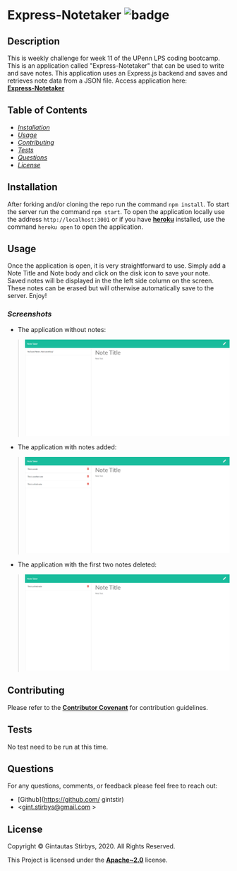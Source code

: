 # Express-Notetaker ![badge](https://img.shields.io/badge/icense-Apache~2.0-brightgreen.svg)      

## **Description**

This is weekly challenge for week 11 of the UPenn LPS coding bootcamp.  This is an application called "Express-Notetaker" that can be used to write and save notes.  This application uses an Express.js backend and saves and retrieves note data from a JSON file.  Access application here: <br>
 **[Express-Notetaker](https://arcane-castle-20797.herokuapp.com/)**



## **Table of Contents**

* *[Installation](#installation)*
* *[Usage](#usage)*
* *[Contributing](#contributing)*
* *[Tests](#tests)*
* *[Questions](#questions)*
* *[License](#license)*


## **Installation**

After forking and/or cloning the repo run the command `npm install`. To start the server run the command `npm start`.  To open the application locally use the address `http://localhost:3001`  or if you have **[heroku](https://dashboard.heroku.com/apps)** installed, use the command `heroku open` to open the application.

## **Usage**

Once the application is open, it is very straightforward to use.  Simply add a Note Title and Note body and click on the disk icon to save your note.  Saved notes will be displayed in the the left side column on the screen.  These notes can be erased but will otherwise automatically save to the server.  Enjoy!

### *Screenshots*

- The application without notes:
> ![screenshot](public/assets/images/noNotes.png)
- The application with notes added:
> ![screenshot](public/assets/images/notesAdded.png)
- The application with the first two notes deleted:
> ![screenshot](public/assets/images/notesDeleted.png)

## **Contributing**

Please refer to the **[Contributor Covenant](https://www.contributor-covenant.org/)** for contribution guidelines.

## **Tests**  

No test need to be run at this time. 

## **Questions**

For any questions, comments, or feedback please feel free to reach out: <br>
- [Github](https://github.com/ gintstir) 
- <gint.stirbys@gmail.com >

## **License** 

Copyright © Gintautas Stirbys, 2020.  All Rights Reserved.

This Project is licensed under the **[Apache~2.0](https://www.apache.org/licenses/LICENSE-2.0)** license.


        